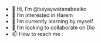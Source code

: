 - 👋 Hi, I’m @tuiyaywatanabeaiko
- 👀 I’m interested in Harem
- 🌱 I’m currently learning by myself
- 💞️ I’m looking to collaborate on Dio
- 📫 How to reach me :

<!---
tuiyaywatanabeaiko/tuiyaywatanabeaiko is a ✨ special ✨ repository because its `README.md` (this file) appears on your GitHub profile.
You can click the Preview link to take a look at your changes.
--->

